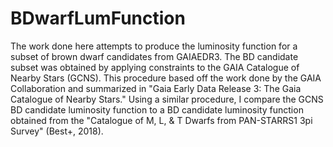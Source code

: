 # BDwarfLumFunction
The work done here attempts to produce the luminosity function for a subset of brown dwarf candidates from GAIAEDR3. The BD candidate subset was obtained by applying constraints to the GAIA Catalogue of Nearby Stars (GCNS). This procedure based off the work done by the GAIA Collaboration and summarized in "Gaia Early Data Release 3: The Gaia Catalogue of Nearby Stars." Using a similar procedure, I compare the GCNS BD candidate luminosity function to a BD candidate luminosity function obtained from the "Catalogue of M, L, & T Dwarfs from PAN-STARRS1 3pi Survey" (Best+, 2018).
